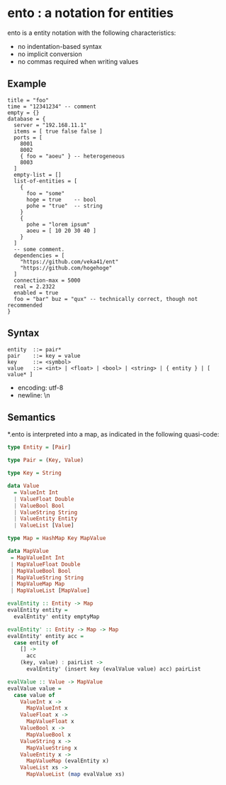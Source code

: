 # ento : a notation for entities

ento is a entity notation with the following characteristics:

- no indentation-based syntax
- no implicit conversion
- no commas required when writing values

## Example
``` ento
title = "foo"
time = "12341234" -- comment
empty = {}
database = {
  server = "192.168.11.1"
  items = [ true false false ]
  ports = [
    8001
    8002
    { foo = "aoeu" } -- heterogeneous
    8003
  ]
  empty-list = []
  list-of-entities = [
    {
      foo = "some"
      hoge = true    -- bool
      pohe = "true"  -- string
    }
    {
      pohe = "lorem ipsum"
      aoeu = [ 10 20 30 40 ]
    }
  ]
  -- some comment.
  dependencies = [
    "https://github.com/veka41/ent"
    "https://github.com/hogehoge"
  ]
  connection-max = 5000
  real = 2.2322
  enabled = true
  foo = "bar" buz = "qux" -- technically correct, though not recommended
}
```

## Syntax
``` text
entity  ::= pair*
pair    ::= key = value
key     ::= <symbol>
value   ::= <int> | <float> | <bool> | <string> | { entity } | [ value* ]
```

- encoding: utf-8
- newline: \n

## Semantics
*.ento is interpreted into a map, as indicated in the following quasi-code:
``` haskell
type Entity = [Pair]

type Pair = (Key, Value)

type Key = String

data Value
  = ValueInt Int
  | ValueFloat Double
  | ValueBool Bool
  | ValueString String
  | ValueEntity Entity
  | ValueList [Value]

type Map = HashMap Key MapValue

data MapValue
 = MapValueInt Int
 | MapValueFloat Double
 | MapValueBool Bool
 | MapValueString String
 | MapValueMap Map
 | MapValueList [MapValue]

evalEntity :: Entity -> Map
evalEntity entity =
  evalEntity' entity emptyMap

evalEntity' :: Entity -> Map -> Map
evalEntity' entity acc =
  case entity of
    [] ->
      acc
    (key, value) : pairList ->
      evalEntity' (insert key (evalValue value) acc) pairList

evalValue :: Value -> MapValue
evalValue value =
  case value of
    ValueInt x ->
      MapValueInt x
    ValueFloat x ->
      MapValueFloat x
    ValueBool x ->
      MapValueBool x
    ValueString x ->
      MapValueString x
    ValueEntity x ->
      MapValueMap (evalEntity x)
    ValueList xs ->
      MapValueList (map evalValue xs)
```
